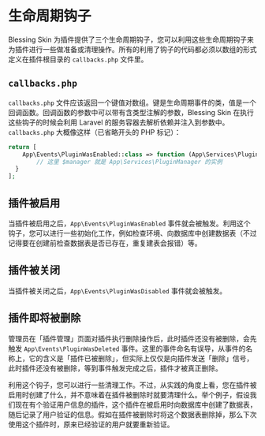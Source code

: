 # 生命周期钩子

Blessing Skin 为插件提供了三个生命周期钩子，您可以利用这些生命周期钩子来为插件进行一些做准备或清理操作。所有的利用了钩子的代码都必须以数组的形式定义在插件根目录的 `callbacks.php` 文件里。

## `callbacks.php`

`callbacks.php` 文件应该返回一个键值对数组。键是生命周期事件的类，值是一个回调函数。回调函数的参数中可以带有含类型注解的参数，Blessing Skin 在执行这些钩子的时候会利用 Laravel 的服务容器去解析依赖并注入到参数中。 `callbacks.php` 大概像这样（已省略开头的 PHP 标记）：

```php
return [
    App\Events\PluginWasEnabled::class => function (App\Services\PluginManager $manager) {
        // 这里 $manager 就是 App\Services\PluginManager 的实例
  }
];
```

## 插件被启用

当插件被启用之后，`App\Events\PluginWasEnabled` 事件就会被触发。利用这个钩子，您可以进行一些初始化工作，例如检查环境、向数据库中创建数据表（不过记得要在创建前检查数据表是否已存在，重复建表会报错）等。

## 插件被关闭

当插件被关闭之后，`App\Events\PluginWasDisabled` 事件就会被触发。

## 插件即将被删除

管理员在「插件管理」页面对插件执行删除操作后，此时插件还没有被删除，会先触发 `App\Events\PluginWasDeleted` 事件。这里的事件命名有误导，从事件的名称上，它的含义是「插件已被删除」，但实际上仅仅是向插件发送「删除」信号，此时插件还没有被删除，等到事件触发完成之后，插件才被真正删除。

利用这个钩子，您可以进行一些清理工作。不过，从实践的角度上看，您在插件被启用时创建了什么，并不意味着在插件被删除时就要清理什么。举个例子，假设我们现在有个验证用户信息的插件，这个插件在被启用时向数据库中创建了数据表，随后记录了用户验证的信息。假如在插件被删除时将这个数据表删除掉，那么下次使用这个插件时，原来已经验证的用户就要重新验证。

